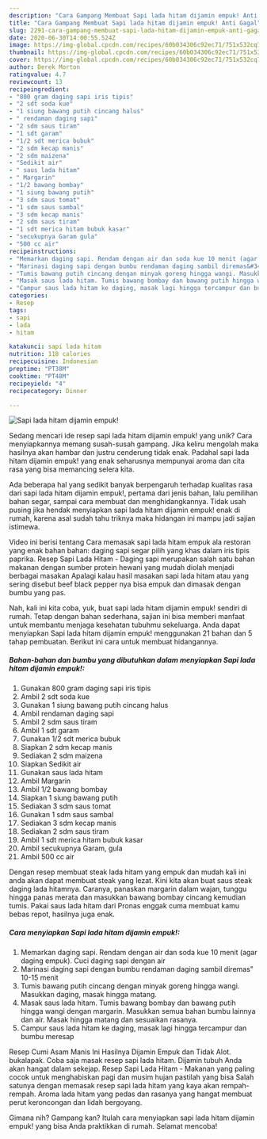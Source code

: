 ```yaml
---
description: "Cara Gampang Membuat Sapi lada hitam dijamin empuk! Anti Gagal"
title: "Cara Gampang Membuat Sapi lada hitam dijamin empuk! Anti Gagal"
slug: 2291-cara-gampang-membuat-sapi-lada-hitam-dijamin-empuk-anti-gagal
date: 2020-06-30T14:00:55.524Z
image: https://img-global.cpcdn.com/recipes/60b034306c92ec71/751x532cq70/sapi-lada-hitam-dijamin-empuk-foto-resep-utama.jpg
thumbnail: https://img-global.cpcdn.com/recipes/60b034306c92ec71/751x532cq70/sapi-lada-hitam-dijamin-empuk-foto-resep-utama.jpg
cover: https://img-global.cpcdn.com/recipes/60b034306c92ec71/751x532cq70/sapi-lada-hitam-dijamin-empuk-foto-resep-utama.jpg
author: Derek Morton
ratingvalue: 4.7
reviewcount: 13
recipeingredient:
- "800 gram daging sapi iris tipis"
- "2 sdt soda kue"
- "1 siung bawang putih cincang halus"
- " rendaman daging sapi"
- "2 sdm saus tiram"
- "1 sdt garam"
- "1/2 sdt merica bubuk"
- "2 sdm kecap manis"
- "2 sdm maizena"
- "Sedikit air"
- " saus lada hitam"
- " Margarin"
- "1/2 bawang bombay"
- "1 siung bawang putih"
- "3 sdm saus tomat"
- "1 sdm saus sambal"
- "3 sdm kecap manis"
- "2 sdm saus tiram"
- "1 sdt merica hitam bubuk kasar"
- "secukupnya Garam gula"
- "500 cc air"
recipeinstructions:
- "Memarkan daging sapi. Rendam dengan air dan soda kue 10 menit (agar daging empuk). Cuci daging sapi dengan air"
- "Marinasi daging sapi dengan bumbu rendaman daging sambil diremas&#34; 10-15 menit"
- "Tumis bawang putih cincang dengan minyak goreng hingga wangi. Masukkan daging, masak hingga matang."
- "Masak saus lada hitam. Tumis bawang bombay dan bawang putih hingga wangi dengan margarin. Masukkan semua bahan bumbu lainnya dan air. Masak hingga matang dan sesuaikan rasanya."
- "Campur saus lada hitam ke daging, masak lagi hingga tercampur dan bumbu meresap"
categories:
- Resep
tags:
- sapi
- lada
- hitam

katakunci: sapi lada hitam 
nutrition: 118 calories
recipecuisine: Indonesian
preptime: "PT38M"
cooktime: "PT48M"
recipeyield: "4"
recipecategory: Dinner

---
```



![Sapi lada hitam dijamin empuk!](https://img-global.cpcdn.com/recipes/60b034306c92ec71/751x532cq70/sapi-lada-hitam-dijamin-empuk-foto-resep-utama.jpg)

Sedang mencari ide resep sapi lada hitam dijamin empuk! yang unik? Cara menyiapkannya memang susah-susah gampang. Jika keliru mengolah maka hasilnya akan hambar dan justru cenderung tidak enak. Padahal sapi lada hitam dijamin empuk! yang enak seharusnya mempunyai aroma dan cita rasa yang bisa memancing selera kita.

Ada beberapa hal yang sedikit banyak berpengaruh terhadap kualitas rasa dari sapi lada hitam dijamin empuk!, pertama dari jenis bahan, lalu pemilihan bahan segar, sampai cara membuat dan menghidangkannya. Tidak usah pusing jika hendak menyiapkan sapi lada hitam dijamin empuk! enak di rumah, karena asal sudah tahu triknya maka hidangan ini mampu jadi sajian istimewa.

Video ini berisi tentang Cara memasak sapi lada hitam empuk ala restoran yang enak bahan bahan: daging sapi segar pilih yang khas dalam iris tipis paprika. Resep Sapi Lada Hitam - Daging sapi merupakan salah satu bahan makanan dengan sumber protein hewani yang mudah diolah menjadi berbagai masakan Apalagi kalau hasil masakan sapi lada hitam atau yang sering disebut beef black pepper nya bisa empuk dan dimasak dengan bumbu yang pas.


Nah, kali ini kita coba, yuk, buat sapi lada hitam dijamin empuk! sendiri di rumah. Tetap dengan bahan sederhana, sajian ini bisa memberi manfaat untuk membantu menjaga kesehatan tubuhmu sekeluarga. Anda dapat menyiapkan Sapi lada hitam dijamin empuk! menggunakan 21 bahan dan 5 tahap pembuatan. Berikut ini cara untuk membuat hidangannya.

<!--inarticleads1-->

##### Bahan-bahan dan bumbu yang dibutuhkan dalam menyiapkan Sapi lada hitam dijamin empuk!:

1. Gunakan 800 gram daging sapi iris tipis
1. Ambil 2 sdt soda kue
1. Gunakan 1 siung bawang putih cincang halus
1. Ambil  rendaman daging sapi
1. Ambil 2 sdm saus tiram
1. Ambil 1 sdt garam
1. Gunakan 1/2 sdt merica bubuk
1. Siapkan 2 sdm kecap manis
1. Sediakan 2 sdm maizena
1. Siapkan Sedikit air
1. Gunakan  saus lada hitam
1. Ambil  Margarin
1. Ambil 1/2 bawang bombay
1. Siapkan 1 siung bawang putih
1. Sediakan 3 sdm saus tomat
1. Gunakan 1 sdm saus sambal
1. Sediakan 3 sdm kecap manis
1. Sediakan 2 sdm saus tiram
1. Ambil 1 sdt merica hitam bubuk kasar
1. Ambil secukupnya Garam, gula
1. Ambil 500 cc air


Dengan resep membuat steak lada hitam yang empuk dan mudah kali ini anda akan dapat membuat steak yang lezat. Kini kita akan buat saus steak daging lada hitamnya. Caranya, panaskan margarin dalam wajan, tunggu hingga panas merata dan masukkan bawang bombay cincang kemudian tumis. Pakai saus lada hitam dari Pronas enggak cuma membuat kamu bebas repot, hasilnya juga enak. 

<!--inarticleads2-->

##### Cara menyiapkan Sapi lada hitam dijamin empuk!:

1. Memarkan daging sapi. Rendam dengan air dan soda kue 10 menit (agar daging empuk). Cuci daging sapi dengan air
1. Marinasi daging sapi dengan bumbu rendaman daging sambil diremas&#34; 10-15 menit
1. Tumis bawang putih cincang dengan minyak goreng hingga wangi. Masukkan daging, masak hingga matang.
1. Masak saus lada hitam. Tumis bawang bombay dan bawang putih hingga wangi dengan margarin. Masukkan semua bahan bumbu lainnya dan air. Masak hingga matang dan sesuaikan rasanya.
1. Campur saus lada hitam ke daging, masak lagi hingga tercampur dan bumbu meresap


Resep Cumi Asam Manis Ini Hasilnya Dijamin Empuk dan Tidak Alot. bukalapak. Coba saja masak resep sapi lada hitam. Dijamin tubuh Anda akan hangat dalam sekejap. Resep Sapi Lada Hitam - Makanan yang paling cocok untuk menghabiskan pagi dan musim hujan pastilah yang bisa Salah satunya dengan memasak resep sapi lada hitam yang kaya akan rempah-rempah. Aroma lada hitam yang pedas dan rasanya yang hangat membuat perut keroncongan dan lidah bergoyang. 

Gimana nih? Gampang kan? Itulah cara menyiapkan sapi lada hitam dijamin empuk! yang bisa Anda praktikkan di rumah. Selamat mencoba!
